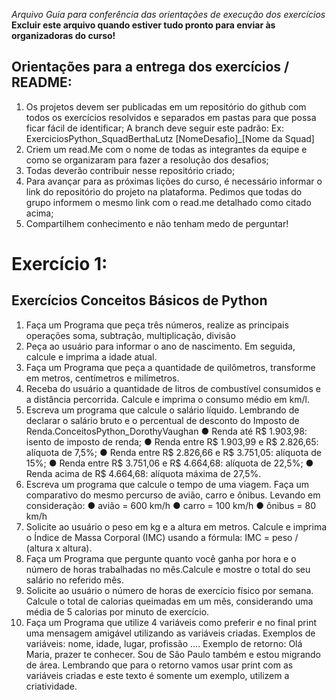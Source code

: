 *Arquivo Guia para conferência das orientações de execução dos exercícios*
**Excluir este arquivo quando estiver tudo pronto para enviar às organizadoras do curso!**

## Orientações para a entrega dos exercícios / README:
1. Os projetos devem ser publicadas em um repositório do github com todos os
exercícios resolvidos e separados em pastas para que possa ficar fácil de
identificar;
A branch deve seguir este padrão:
Ex: ExerciciosPython_SquadBerthaLutz
[NomeDesafio]_[Nome da Squad]
2. Criem um read.Me com o nome de todas as integrantes da equipe e como se
organizaram para fazer a resolução dos desafios;
3. Todas deverão contribuir nesse repositório criado;
4. Para avançar para as próximas lições do curso, é necessário informar o link do
repositório do projeto na plataforma. Pedimos que todas do grupo informem o
mesmo link com o read.me detalhado como citado acima;
5. Compartilhem conhecimento e não tenham medo de perguntar!

# Exercício 1: 
## Exercícios Conceitos Básicos de Python
1. Faça um Programa que peça três números, realize as principais
operações soma, subtração, multiplicação, divisão
2. Peça ao usuário para informar o ano de nascimento. Em seguida,
calcule e imprima a idade atual.
3. Faça um Programa que peça a quantidade de quilômetros, transforme
em metros, centímetros e milímetros.
4. Receba do usuário a quantidade de litros de combustível consumidos e
a distância percorrida. Calcule e imprima o consumo médio em km/l.
5. Escreva um programa que calcule o salário líquido. Lembrando de
declarar o salário bruto e o percentual de desconto do Imposto de
Renda.ConceitosPython_DorothyVaughan
● Renda até R$ 1.903,98: isento de imposto de renda;
● Renda entre R$ 1.903,99 e R$ 2.826,65: alíquota de 7,5%;
● Renda entre R$ 2.826,66 e R$ 3.751,05: alíquota de 15%;
● Renda entre R$ 3.751,06 e R$ 4.664,68: alíquota de 22,5%;
● Renda acima de R$ 4.664,68: alíquota máxima de 27,5%.
6. Escreva um programa que calcule o tempo de uma viagem. Faça um
comparativo do mesmo percurso de avião, carro e ônibus.
Levando em consideração:
● avião = 600 km/h
● carro = 100 km/h
● ônibus = 80 km/h
7. Solicite ao usuário o peso em kg e a altura em metros. Calcule e
imprima o Índice de Massa Corporal (IMC) usando a fórmula:
IMC = peso / (altura x altura).
8. Faça um Programa que pergunte quanto você ganha por hora e o
número de horas trabalhadas no mês.Calcule e mostre o total do seu
salário no referido mês.
9. Solicite ao usuário o número de horas de exercício físico por semana.
Calcule o total de calorias queimadas em um mês, considerando uma
média de 5 calorias por minuto de exercício.
10. Faça um Programa que utilize 4 variáveis como preferir e no final print
uma mensagem amigável utilizando as variáveis criadas.
Exemplos de variáveis: nome, idade, lugar, profissão ....
Exemplo de retorno: Olá Maria, prazer te conhecer. Sou de São Paulo
também e estou migrando de área.
Lembrando que para o retorno vamos usar print com as variáveis
criadas e este texto é somente um exemplo, utilizem a criatividade.

